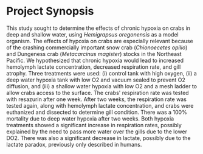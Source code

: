 # Project Synopsis
This study sought to determine the effects of chronic hypoxia on crabs in deep and shallow water, using _Hemigrapsus oregonensis_ as a model organism. The effects of hypoxia on crabs are especially relevant because of the crashing commercially important snow crab (_Chionoecetes opilio_) and Dungeness crab (_Metacarcinus magister_) stocks in the Northeast Pacific. We hypothesized that chronic hypoxia would lead to increased hemolymph lactate concentration, decreased respiration rate, and gill atrophy. Three treatments were used: (i) control tank with high oxygen, (ii) a deep water hypoxia tank with low O2 and vacuum sealed to prevent O2 diffusion, and (iii) a shallow water hypoxia with low O2 and a mesh ladder to allow crabs access to the surface. The crabs' respiration rate was tested with resazurin after one week. After two weeks, the respiration rate was tested again, along with hemolymph lactate concentration, and crabs were euthanized and dissected to determine gill condition. There was a 100% mortality due to deep water hypoxia after two weeks. Both hypoxia treatments showed a significant increase in respiration rates, possibly explained by the need to pass more water over the gills due to the lower DO2. There was also a significant decrease in lactate, possibly due to the lactate paradox, previously only described in humans.
